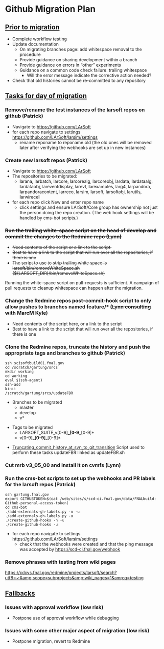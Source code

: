 # Github Migration Plan

## <u>Prior to migration</u>

-   Complete workflow testing
-   Update documentation
    -   On migrating branches page: add whitespace removal to the procedure
    -   Provide guidance on sharing development within a branch
    -   Provide guidance on errors in “other” experiments
    -   Guidance on a common code check failure: trailing whitespace
        -   Will the error message indicate the corrective action needed?
-   Check that old histories cannot be re-committed to any repository

## <u>Tasks for day of migration</u>

### Remove/rename the test instances of the larsoft repos on github (Patrick)

-   Navigate to https://github.com/LArSoft
-   for each repo navigate to settings https://github.com/LArSoft/larsim/settings
    -   rename reponame to reponame.old (the old ones will be removed later after verifying the webhooks are set up in new instances)

### Create new larsoft repos (Patrick)

-   Navigate to https://github.com/LArSoft
-   The repositories to be migrated:
    -   larana, larbatch, larcore, larcorealg, larcoreobj, lardata, lardataalg, lardataobj, lareventdisplay, larevt, larexamples, larg4, larpandora, larpandoracontent, larreco, larsim, larsoft, larsoftobj, larutils, larwirecell
-   for each repo click New and enter repo name
    -   click settings and ensure LArSoft/Core group has ownership not just the person doing the repo creation. (The web hook settings will be handled by cms-bot scripts.)

### ~~Run the trailing white-space script on the head of develop and commit the changes to the Redmine repo (Lynn)~~

-   ~~Need contents of the script or a link to the script.~~
-   ~~Best to have a link to the script that will run over all the repositories, if there is one~~
-   ~~The script to use to strip trailing white space is larsoft/bin/removeWhiteSpace.sh (${LARSOFT_DIR}/bin/removeWhiteSpace.sh)~~

Running the white-space script on pull-requests is sufficient. A campaign of pull requests to cleanup whitespace can happen after the migration.

### Change the Redmine repos post-commit-hook script to only allow pushes to branches named feature/\* (~~Lynn consulting with MarcM~~ Kyle)

-   Need contents of the script here, or a link to the script
-   Best to have a link to the script that will run over all the repositories, if there is one

### Clone the Redmine repos, truncate the history and push the appropriate tags and branches to github (Patrick)

    ssh scisoftbuild01.fnal.gov
    cd /scratch/gartung/srcs
    mkdir working
    cd working
    eval $(ssh-agent)
    ssh-add
    kinit
    /scratch/gartung/srcs/updateFBR

-   Branches to be migrated
    -   master
    -   develop
    -   v\*

<!-- -->

-   Tags to be migrated
    -   LARSOFT_SUITE_v\[0-9\]**_\[0-9**_\[0-9\]\*
    -   v\[0-9\]**_\[0-9\]**_\[0-9\]\*

<!-- -->

-   [Truncating_commit_history_at_svn_to_git_transition](Truncating_commit_history_at_svn_to_git_transition) Script used to perform these tasks updateFBR linked as updateFBR.sh

### Cut mrb v3_05_00 and install it on cvmfs (Lynn)

### Run the cms-bot scripts to set up the webhooks and PR labels for the larsoft repos (Patrick)

    ssh gartung.fnal.gov
    export GITHUBTOKEN=$(cat /web/sites/s/scd-ci.fnal.gov/data/FNALbuild-Github-personal-access-token)
    cd cms-bot
    ./add-externals-gh-labels.py -n -u
    ./add-externals-gh-labels.py -u
    ./create-github-hooks -n -u
    ./create-github-hooks -u

-   for each repo navigate to settings https://github.com/LArSoft/larsim/settings
    -   check that the webhooks were created and that the ping message was accepted by https://scd-ci.fnal.gov/webhook

### Remove phrases with testing from wiki pages

https://cdcvs.fnal.gov/redmine/projects/larsoft/search?utf8=✓&amp;scope=subprojects&amp;wiki_pages=1&amp;q=testing

## <u>Fallbacks</u>

### Issues with approval workflow (low risk)

-   Postpone use of approval workflow while debugging

### Issues with some other major aspect of migration (low risk)

-   Postpone migration, revert to Redmine
